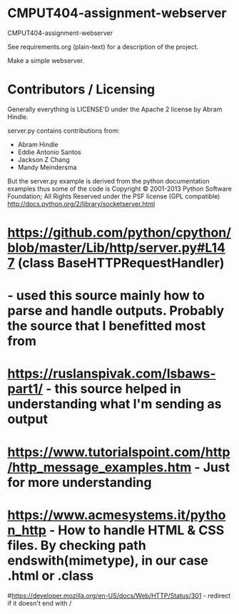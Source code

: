 CMPUT404-assignment-webserver
=============================

CMPUT404-assignment-webserver

See requirements.org (plain-text) for a description of the project.

Make a simple webserver.

Contributors / Licensing
========================

Generally everything is LICENSE'D under the Apache 2 license by Abram Hindle.

server.py contains contributions from:

* Abram Hindle
* Eddie Antonio Santos
* Jackson Z Chang
* Mandy Meindersma 

But the server.py example is derived from the python documentation
examples thus some of the code is Copyright © 2001-2013 Python
Software Foundation; All Rights Reserved under the PSF license (GPL
compatible) http://docs.python.org/2/library/socketserver.html

# https://github.com/python/cpython/blob/master/Lib/http/server.py#L147 (class BaseHTTPRequestHandler)
# - used this source mainly how to parse and handle outputs. Probably the source that I benefitted most from
# https://ruslanspivak.com/lsbaws-part1/ - this source helped in understanding what I'm sending as output
# https://www.tutorialspoint.com/http/http_message_examples.htm - Just for more understanding
# https://www.acmesystems.it/python_http - How to handle HTML & CSS files. By checking path endswith(mimetype), in our case .html or .class
#https://developer.mozilla.org/en-US/docs/Web/HTTP/Status/301 - redirect if it doesn't end with /


